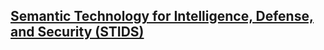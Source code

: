<meta charset="UTF-8">
<meta name="viewport" content="width=device-width, initial-scale=1.0">
<title>Conferences</title>
</head>
<body>
<h2><a href="https://kadsci.com/stids2024/" target="_blank">Semantic Technology for Intelligence, Defense, and Security (STIDS)</a></h2>
</body>
</html>


